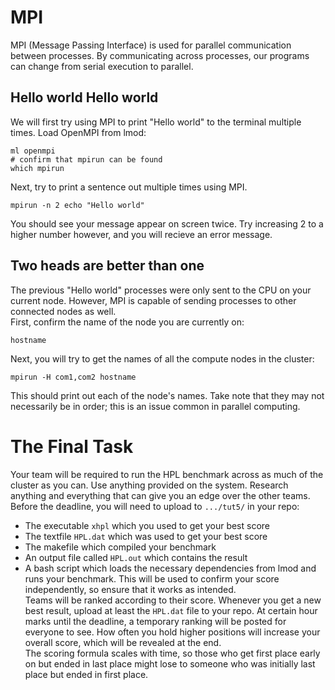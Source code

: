 # MPI
MPI (Message Passing Interface) is used for parallel communication between processes. By communicating across processes, our programs can change from serial execution to parallel.<br>
## Hello world Hello world
We will first try using MPI to print "Hello world" to the terminal multiple times. Load OpenMPI from lmod:
```
ml openmpi
# confirm that mpirun can be found
which mpirun
```
Next, try to print a sentence out multiple times using MPI.
```
mpirun -n 2 echo "Hello world"
```
You should see your message appear on screen twice. Try increasing 2 to a higher number however, and you will recieve an error message.
## Two heads are better than one
The previous "Hello world" processes were only sent to the CPU on your current node. However, MPI is capable of sending processes to other connected nodes as well.<br>
First, confirm the name of the node you are currently on:
```
hostname
```
Next, you will try to get the names of all the compute nodes in the cluster:
```
mpirun -H com1,com2 hostname
```
This should print out each of the node's names. Take note that they may not necessarily be in order; this is an issue common in parallel computing.
# The Final Task
Your team will be required to run the HPL benchmark across as much of the cluster as you can. Use anything provided on the system. Research anything and everything that can give you an edge over the other teams.<br>
Before the deadline, you will need to upload to ```.../tut5/``` in your repo:
- The executable ```xhpl``` which you used to get your best score
- The textfile ```HPL.dat``` which was used to get your best score
- The makefile which compiled your benchmark
- An output file called ```HPL.out``` which contains the result
- A bash script which loads the necessary dependencies from lmod and runs your benchmark. This will be used to confirm your score independently, so ensure that it works as intended.<br>
Teams will be ranked according to their score. Whenever you get a new best result, upload at least the ```HPL.dat``` file to your repo. At certain hour marks until the deadline, a temporary ranking will be posted for everyone to see. How often you hold higher positions will increase your overall score, which will be revealed at the end.<br>
The scoring formula scales with time, so those who get first place early on but ended in last place might lose to someone who was initially last place but ended in first place.